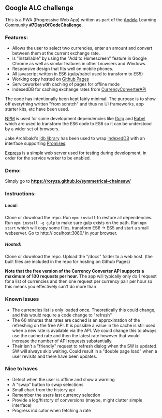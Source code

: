 ## Google ALC challenge

This is a PWA (Progressive Web App) written as part of the [Andela](https://andela.com/) Learning Community **#7DaysOfCodeChallenge**.

### Features:
- Allows the user to select two currencies, enter an amount and convert between them at the current exchange rate.
- Is "installable" by using the "Add to Homescreen" feature in Google Chrome as well as similar features in other browsers and Windows.
- Responsive design that fits well on mobile phones.
- All javascript written in ES6 (gulp/babel used to transform to ES5)
- Working copy hosted on [Github Pages](https://roryza.github.io/symmetrical-chainsaw/)
- Serviceworker with caching of pages for offline mode
- IndexedDB for caching exchange rates from [CurrencyConverterAPI](https://free.currencyconverterapi.com/)

The code has intentionally been kept fairly minimal. The purpose is to show off everything written "from scratch" and thus no UI frameworks, app starter kits, etc have been used.

[NPM](https://www.npmjs.com/) is used for some development dependencies like [Gulp](https://gulpjs.com/) and [Babel](https://babeljs.io/) which are used to transform the ES6 code to ES6 so it can be understood by a wider set of browsers.

Jake Archibald's [idb library](https://github.com/jakearchibald/idb) has been used to wrap [IndexedDB](https://developer.mozilla.org/en-US/docs/Web/API/IndexedDB_API) with an interface supporting [Promises](https://developer.mozilla.org/en-US/docs/Web/JavaScript/Reference/Global_Objects/Promise).

[Express](https://expressjs.com/) is a simple web server used for testing during development, in order for the service worker to be enabled.

### Demo:
Simply go to **https://roryza.github.io/symmetrical-chainsaw/**

### Instructions:
##### Local:
Clone or download the repo.
Run `npm install` to restore all dependencies.
Run `npm install -g gulp` to make sure gulp exists on the path.
Run `npm start` which will copy some files, transform ES6 -> ES5 and start a small webserver.
Go to http://localhost:3080/ in your browser.

##### Hosted: 
Clone or download the repo.
Upload the "/docs" folder to a web host. (the built files are included in the repo for hosting on Github Pages)

**Note that the free version of the Currency Converter API supports a maximum of 100 requests per hour.** The app will typically only do 1 request for a list of currencies and then one request per currency pair per hour so this means you effectively can't do more than


### Known Issues
- The currencies list is only loaded once. Theoretically this could change, and this would require a code change to "refresh"
- The 60 minutes that rates are cached is an approximation of the refreshing on the free API. It is possible a value in the cache is still used when a new rate is available via the API. We could change this to always use the cached rate and then the latest rate however that would increase the number of API requests substantially.
- Their isn't a "friendly" request to refresh dialog when the SW is updated. SW will always skip waiting. Could result in a "double page load" when a user revisits and there have been updates.

### Nice to haves
- Detect when the user is offline and show a warning
- A "swap" button to swap selections
- Small chart from the history api
- Remember the users last currency selection
- Provide a log/history of conversions (maybe, might clutter simple interface)
- Progress indicator when fetching a rate
